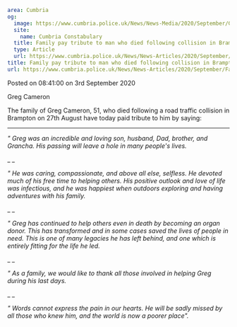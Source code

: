 ```yaml
area: Cumbria
og:
  image: https://www.cumbria.police.uk/News/News-Media/2020/September/Greg-Cameronjpg.jpg
  site:
    name: Cumbria Constabulary
  title: Family pay tribute to man who died following collision in Brampton
  type: Article
  url: https://www.cumbria.police.uk/News/News-Articles/2020/September/Family-pay-tribute-to-man-who-died-following-collision-in-Brampton.aspx
title: Family pay tribute to man who died following collision in Brampton
url: https://www.cumbria.police.uk/News/News-Articles/2020/September/Family-pay-tribute-to-man-who-died-following-collision-in-Brampton.aspx
```

Posted on 08:41:00 on 3rd September 2020

Greg Cameron

The family of Greg Cameron, 51, who died following a road traffic collision in Brampton on 27th August have today paid tribute to him by saying:

** **

_" Greg was an incredible and loving son, husband, Dad, brother, and Grancha. His passing will leave a hole in many people's lives._

_ _

_" He was caring, compassionate, and above all else, selfless. He devoted much of his free time to helping others. His positive outlook and love of life was infectious,_ _and_ _he was happiest when outdoors exploring and having adventures with his family._

_ _

_" Greg has continued to help others even in death by becoming an organ donor. This has transformed and in some cases saved the lives of people in need. This is one of many legacies he has left behind, and one which is entirely fitting for the life he led._

_ _

_" As a family, we would like to thank all those involved in helping Greg during his last days._

_ _

_" Words cannot express the pain in our hearts. He will be sadly missed by all those who knew him, and the world is now a poorer place"._
